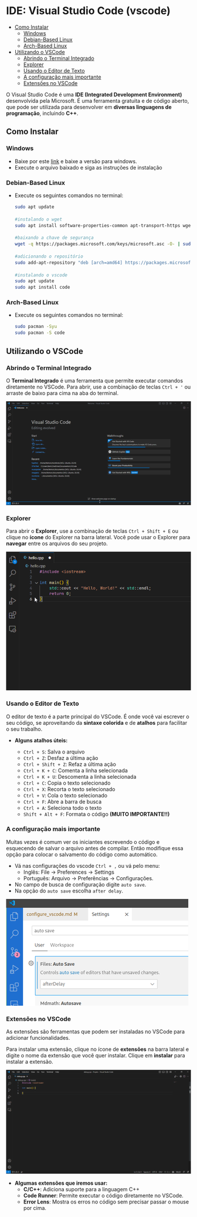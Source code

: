 # IDE: Visual Studio Code (vscode)

<!-- toc -->
- [Como Instalar](#como-instalar)
  - [Windows](#windows)
  - [Debian-Based Linux](#debian-based-linux)
  - [Arch-Based Linux](#arch-based-linux)
- [Utilizando o VSCode](#utilizando-o-vscode)
  - [Abrindo o Terminal Integrado](#abrindo-o-terminal-integrado)
  - [Explorer](#explorer)
  - [Usando o Editor de Texto](#usando-o-editor-de-texto)
  - [A configuração mais importante](#a-configuração-mais-importante)
  - [Extensões no VSCode](#extensões-no-vscode)
<!-- toc -->

O Visual Studio Code é uma **IDE (Integrated Development Environment)** desenvolvida pela Microsoft. É uma ferramenta gratuita e de código aberto, que pode ser utilizada para desenvolver em **diversas linguagens de programação**, incluindo **C++**.

## Como Instalar

### Windows

- Baixe por este [link](https://code.visualstudio.com/download) e baixe a versão para windows.
- Execute o arquivo baixado e siga as instruções de instalação

### Debian-Based Linux

- Execute os seguintes comandos no terminal:

  ```bash
  sudo apt update

  #instalando o wget
  sudo apt install software-properties-common apt-transport-https wget

  #baixando a chave de segurança
  wget -q https://packages.microsoft.com/keys/microsoft.asc -O- | sudo apt-key add -

  #adicionando o repositório
  sudo add-apt-repository "deb [arch=amd64] https://packages.microsoft.com/repos/vscode stable main"

  #instalando o vscode
  sudo apt update
  sudo apt install code
  ```

### Arch-Based Linux

- Execute os seguintes comandos no terminal:

  ```bash
  sudo pacman -Syu
  sudo pacman -S code
  ```

## Utilizando o VSCode

### Abrindo o Terminal Integrado

O **Terminal Integrado** é uma ferramenta que permite executar comandos diretamente no VSCode. Para abrir, use a combinação de teclas `Ctrl + '` ou arraste de baixo para cima na aba do terminal.

![GIF](ide_1.gif)

### Explorer

Para abrir o **Explorer**, use a combinação de teclas `Ctrl + Shift + E` ou clique no **ícone** do Explorer na barra lateral. Você pode usar o Explorer para **navegar** entre os arquivos do seu projeto.

![GIF](ide_2.gif)

### Usando o Editor de Texto

O editor de texto é a parte principal do VSCode. É onde você vai escrever o seu código, se aproveitando da **sintaxe colorida** e de **atalhos** para facilitar o seu trabalho.

- **Alguns atalhos úteis:**

  - `Ctrl + S`: Salva o arquivo
  - `Ctrl + Z`: Desfaz a última ação
  - `Ctrl + Shift + Z`: Refaz a última ação
  - `Ctrl + K + C`: Comenta a linha selecionada
  - `Ctrl + K + U`: Descomenta a linha selecionada
  - `Ctrl + C`: Copia o texto selecionado
  - `Ctrl + X`: Recorta o texto selecionado
  - `Ctrl + V`: Cola o texto selecionado
  - `Ctrl + F`: Abre a barra de busca
  - `Ctrl + A`: Seleciona todo o texto
  - `Shift + Alt + F`: Formata o código **(MUITO IMPORTANTE!!)**

### A configuração mais importante

Muitas vezes é comum ver os iniciantes escrevendo o código e esquecendo de salvar o arquivo antes de compilar. Então modifique essa opção para colocar o salvamento do código como automático.

- Vá nas configurações do vscode `Ctrl + ,` ou vá pelo menu:
  - Inglês: File -> Preferences -> Settings
  - Português: Arquivo -> Preferências -> Configurações.
- No campo de busca de configuração digite `auto save`.
- Na opção do `auto save` escolha `after delay`.

![image](ide_3.png)

### Extensões no VSCode

As extensões são ferramentas que podem ser instaladas no VSCode para adicionar funcionalidades.

Para instalar uma extensão, clique no ícone de **extensões** na barra lateral e digite o nome da extensão que você quer instalar. Clique em **instalar** para instalar a extensão.

![GIF](ide_4.gif)

- **Algumas extensões que iremos usar:**
  - **C/C++**: Adiciona suporte para a linguagem C++
  - **Code Runner**: Permite executar o código diretamente no VSCode.
  - **Error Lens**: Mostra os erros no código sem precisar passar o mouse por cima.
